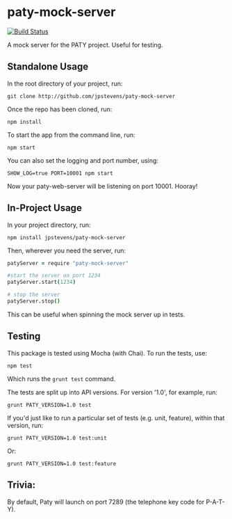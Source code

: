 # paty-mock-server

[![Build Status](https://secure.travis-ci.org/jpstevens/paty-mock-server.png?branch=npm-package)](https://travis-ci.org/jpstevens/paty-mock-server)

A mock server for the PATY project. Useful for testing.

## Standalone Usage

In the root directory of your project, run:

```
git clone http://github.com/jpstevens/paty-mock-server
```

Once the repo has been cloned, run:

```
npm install
```

To start the app from the command line, run:

```
npm start
```

You can also set the logging and port number, using:

```
SHOW_LOG=true PORT=10001 npm start
```

Now your paty-web-server will be listening on port 10001. Hooray!

## In-Project Usage

In your project directory, run:

```
npm install jpstevens/paty-mock-server
```

Then, wherever you need the server, run:

```coffee
patyServer = require "paty-mock-server"

#start the server on port 1234
patyServer.start(1234)

# stop the server
patyServer.stop()
```

This can be useful when spinning the mock server up in tests.

## Testing

This package is tested using Mocha (with Chai). To run the tests, use:

```
npm test
```

Which runs the ``` grunt test ``` command.

The tests are split up into API versions. For version '1.0', for example, run:

```
grunt PATY_VERSION=1.0 test
```

If you'd just like to run a particular set of tests (e.g. unit, feature), within that version, run:

```
grunt PATY_VERSION=1.0 test:unit
```

Or:

```
grunt PATY_VERSION=1.0 test:feature
```

## Trivia:

By default, Paty will launch on port 7289 (the telephone key code for P-A-T-Y).